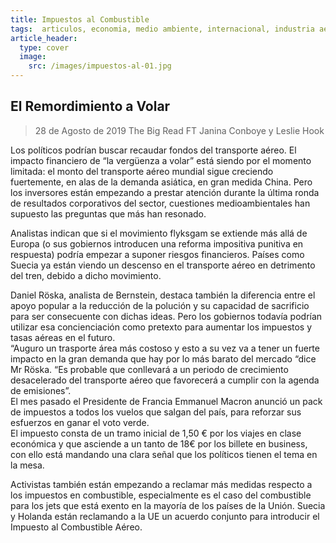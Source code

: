 ```yaml
---
title: Impuestos al Combustible 
tags:  articulos, economia, medio ambiente, internacional, industria aerea
article_header:
  type: cover
  image:
    src: /images/impuestos-al-01.jpg
---
```


## El Remordimiento a Volar

>28 de Agosto de 2019
>The Big Read FT
>Janina Conboye y Leslie Hook 

Los políticos podrían buscar recaudar fondos del transporte aéreo.
El impacto financiero de “la vergüenza a volar” está siendo por el momento limitada: el monto del transporte aéreo mundial sigue creciendo fuertemente, en alas de la demanda asiática, en gran medida China. Pero los inversores están empezando a prestar atención durante la última ronda de resultados corporativos del sector, cuestiones medioambientales han supuesto las preguntas que más han resonado.

Analistas indican que si el movimiento flyksgam se extiende más allá de Europa (o sus gobiernos introducen una reforma impositiva punitiva en respuesta) podría empezar a suponer riesgos financieros. Países como Suecia ya están viendo un descenso en el transporte aéreo en detrimento del tren, debido a dicho movimiento.   

Daniel Röska, analista de Bernstein, destaca también la diferencia entre el apoyo popular a la reducción de la polución y su capacidad de sacrificio para ser consecuente con dichas ideas. Pero los gobiernos todavía podrían utilizar esa concienciación como pretexto para aumentar los impuestos y tasas aéreas en el futuro.    
“Auguro un trasporte área más costoso y esto a su vez va a tener un fuerte impacto en la gran demanda que hay por lo más barato del mercado “dice Mr Röska. “Es probable que conllevará a un periodo de crecimiento desacelerado del transporte aéreo que favorecerá a cumplir con la agenda de emisiones”.   
El mes pasado el Presidente de Francia Emmanuel Macron anunció un pack de impuestos a todos los vuelos que salgan del país, para reforzar sus esfuerzos en ganar el voto verde.    
El impuesto consta de un tramo inicial de 1,50 € por los viajes en clase económica y que asciende a un tanto de 18€ por los billete en business, con ello está mandando una clara señal que los políticos tienen el tema en la mesa.    

Activistas también están empezando a reclamar más medidas respecto a los impuestos en combustible, especialmente es el caso del combustible para los jets que está exento en la mayoría de los países de la Unión. Suecia y Holanda están reclamando a la UE un acuerdo conjunto para introducir el Impuesto al Combustible Aéreo.    

